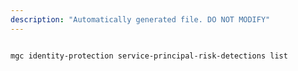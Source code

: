 ```yaml
---
description: "Automatically generated file. DO NOT MODIFY"
---
```


```bash

mgc identity-protection service-principal-risk-detections list

```
